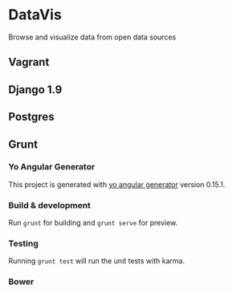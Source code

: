 # DataVis

Browse and visualize data from open data sources

## Vagrant

## Django 1.9

## Postgres

## Grunt

### Yo Angular Generator

This project is generated with [yo angular generator](https://github.com/yeoman/generator-angular)
version 0.15.1.

### Build & development

Run `grunt` for building and `grunt serve` for preview.

### Testing

Running `grunt test` will run the unit tests with karma.

### Bower